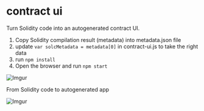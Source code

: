# contract ui

Turn Solidity code into an autogenerated contract UI.

1. Copy Solidity compilation result (metadata) into metadata.json file
2. update `var solcMetadata = metadata[0]` in contract-ui.js to take the right data
3. run `npm install`
4. Open the browser and run `npm start`


![Imgur](https://i.imgur.com/RXrvbXf.png)

From Solidity code to autogenerated app

![Imgur](https://i.imgur.com/r5FD7fH.png)
